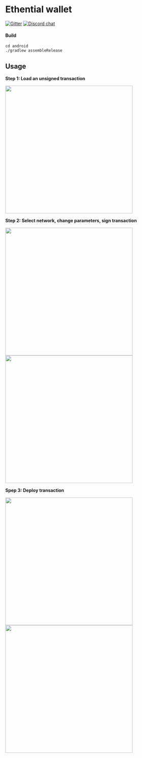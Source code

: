 # Ethential wallet
[![Gitter](https://badges.gitter.im/Ethential/wallet.svg)](https://gitter.im/Ethential/wallet?utm_source=badge&utm_medium=badge&utm_campaign=pr-badge&utm_content=badge)
[![Discord chat](https://img.shields.io/discord/722971683388129290?color=7389D8&logo=discord&logoColor=ffffff)](https://discord.gg/87sE7Bm)

#### Build
```
cd android
./gradlew assembleRelease
```

## Usage

**Step 1: Load an unsigned transaction**

<img src="https://user-images.githubusercontent.com/13261372/91479242-ca149c00-e8be-11ea-83af-a7a9131ba5b5.png" height="400">

**Step 2: Select network, change parameters, sign transaction**

<img src="https://user-images.githubusercontent.com/13261372/91479256-cc76f600-e8be-11ea-8a59-7c64e4e9c714.png" height="400">
<img src="https://user-images.githubusercontent.com/13261372/91479259-cc76f600-e8be-11ea-9832-605bfe90b844.png" height="400">

**Spep 3: Deploy transaction**

<img src="https://user-images.githubusercontent.com/13261372/91479261-cd0f8c80-e8be-11ea-8860-4a102b421470.png" height="400">
<img src="https://user-images.githubusercontent.com/13261372/91479263-cd0f8c80-e8be-11ea-8cfa-0ef4b08ba573.png" height="400">